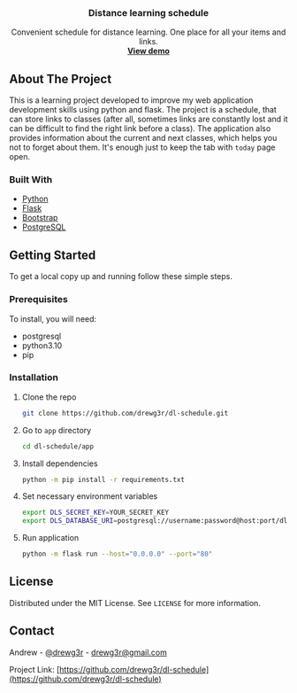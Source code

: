 <div id="top"></div>


<br />
<div align="center">
  <a href="https://github.com/drewg3r/dl-schedule"></a>

<h3 align="center">Distance learning schedule</h3>

  <p align="center">
    Convenient schedule for distance learning. One place for all your items and links.
    <br />
    <a href="https://github.com/drewg3r/dl-schedule"><strong>View demo</strong></a>
    <br />
  </p>
</div>



<!-- ABOUT THE PROJECT -->
## About The Project

This is a learning project developed to improve my web application development
skills using python and flask. The project is a schedule, that can store links
to classes (after all, sometimes links are constantly lost and it can be
difficult to find the right link before a class). The application also provides
information about the current and next classes, which helps you not to forget
about them. It's enough just to keep the tab with `today` page open.

### Built With

* [Python](https://www.python.org/)
* [Flask](https://flask.palletsprojects.com/)
* [Bootstrap](https://getbootstrap.com/)
* [PostgreSQL](https://www.postgresql.org/)



<!-- GETTING STARTED -->
## Getting Started

To get a local copy up and running follow these simple steps.

### Prerequisites

To install, you will need:
* postgresql
* python3.10
* pip

### Installation

1. Clone the repo
   ```sh
   git clone https://github.com/drewg3r/dl-schedule.git
   ```
2. Go to `app` directory
   ```sh
   cd dl-schedule/app
   ```
3. Install dependencies
   ```sh
   python -m pip install -r requirements.txt
   ```
4. Set necessary environment variables
   ```sh
   export DLS_SECRET_KEY=YOUR_SECRET_KEY
   export DLS_DATABASE_URI=postgresql://username:password@host:port/dls
   ```
5. Run application
   ```sh
   python -m flask run --host="0.0.0.0" --port="80"
   ```


<!-- LICENSE -->
## License

Distributed under the MIT License. See `LICENSE` for more information.



<!-- CONTACT -->
## Contact

Andrew - [@drewg3r](t.me/drewg3r) - drewg3r@gmail.com

Project Link: [https://github.com/drewg3r/dl-schedule](https://github.com/drewg3r/dl-schedule)

